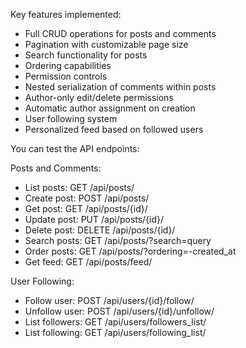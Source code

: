 Key features implemented:

- Full CRUD operations for posts and comments
- Pagination with customizable page size
- Search functionality for posts
- Ordering capabilities
- Permission controls
- Nested serialization of comments within posts
- Author-only edit/delete permissions
- Automatic author assignment on creation
- User following system
- Personalized feed based on followed users

You can test the API endpoints:

Posts and Comments:
- List posts: GET /api/posts/
- Create post: POST /api/posts/
- Get post: GET /api/posts/{id}/
- Update post: PUT /api/posts/{id}/
- Delete post: DELETE /api/posts/{id}/
- Search posts: GET /api/posts/?search=query
- Order posts: GET /api/posts/?ordering=-created_at
- Get feed: GET /api/posts/feed/

User Following:
- Follow user: POST /api/users/{id}/follow/
- Unfollow user: POST /api/users/{id}/unfollow/
- List followers: GET /api/users/followers_list/
- List following: GET /api/users/following_list/